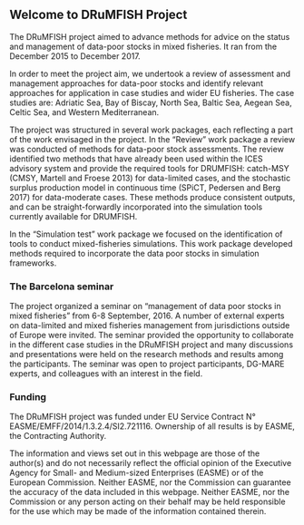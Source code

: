 ## Welcome to DRuMFISH Project

The DRuMFISH project aimed to advance methods for advice on the status and management of data-poor stocks in mixed fisheries. It ran from the December 2015 to December 2017.

In order to meet the project aim, we undertook a review of assessment and management approaches for data-poor stocks and identify relevant approaches for application in case studies and wider EU fisheries. The case studies are: Adriatic Sea, Bay of Biscay, North Sea, Baltic Sea, Aegean Sea, Celtic Sea, and Western Mediterranean.

The project was structured in several work packages, each reflecting a part of the work envisaged in the project. In the “Review” work package a review was conducted of methods for data-poor stock assessments. The review identified two methods that have already been used within the ICES advisory system and provide the required tools for DRUMFISH: catch-MSY (CMSY, Martell and Froese 2013) for data-limited cases, and the stochastic surplus production model in continuous time (SPiCT, Pedersen and Berg 2017) for data-moderate cases. These methods produce consistent outputs, and can be straight-forwardly incorporated into the simulation tools currently available for DRUMFISH.

In the “Simulation test” work package we focused on the identification of tools to conduct mixed-fisheries simulations. This work package developed  methods required to incorporate the data poor stocks in simulation frameworks.

### The Barcelona seminar

The project organized a seminar on “management of data poor stocks in mixed fisheries” from 6-8 September, 2016. A number of external experts on data-limited and mixed fisheries management from jurisdictions outside of Europe were invited. The seminar provided the opportunity to collaborate in the different case studies in the DRuMFISH project and many discussions and presentations were held on the research methods and results among the participants. The seminar was open to project participants, DG-MARE experts, and colleagues with an interest in the field.

### Funding

The DRuMFISH project was funded under EU Service Contract N° EASME/EMFF/2014/1.3.2.4/SI2.721116. Ownership of all results is by EASME, the Contracting Authority.

The information and views set out in this webpage are those of the author(s) and do not necessarily reflect the official opinion of the Executive Agency for Small- and Medium-sized Enterprises (EASME) or of the European Commission. Neither EASME, nor the Commission can guarantee the accuracy of the data included in this webpage. Neither EASME, nor the Commission or any person acting on their behalf may be held responsible for the use which may be made of the information contained therein.
